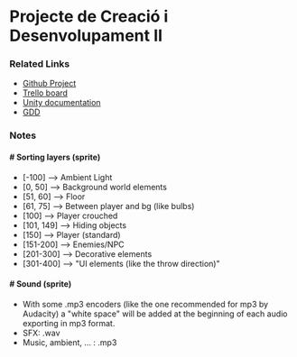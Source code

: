 # Projecte de Creació i Desenvolupament II

### Related Links
 - [Github Project](https://www.google.com)
 - [Trello board](https://trello.com/b/XjEeVhus/projecte-2)
 - [Unity documentation](https://docs.google.com/document/d/1lQQctdAHYYky9-7DKE6PGhcB72Dc91xfO6J7vdHxMmU/edit?usp=sharing)
 - [GDD](https://docs.google.com/document/d/1vuXLyDvWiepBB_tx58bcJapcV-OF1zezuiTN24eefdE/edit?usp=sharing)


 ### Notes
 #### # Sorting layers (sprite)
  - [-100] --> Ambient Light
  - [0, 50] --> Background world elements
  - [51, 60] --> Floor
  - [61, 75] --> Between player and bg (like bulbs)
  - [100] --> Player crouched
  - [101, 149] --> Hiding objects
  - [150] --> Player (standard)
  - [151-200] --> Enemies/NPC
  - [201-300] --> Decorative elements
  - [301-400] --> "UI elements (like the throw direction)"


 #### # Sound (sprite)
  - With some .mp3 encoders (like the one recommended for mp3 by Audacity) a "white space" will be added at the beginning of each audio exporting in mp3 format.
  - SFX: .wav
  - Music, ambient, ... : .mp3